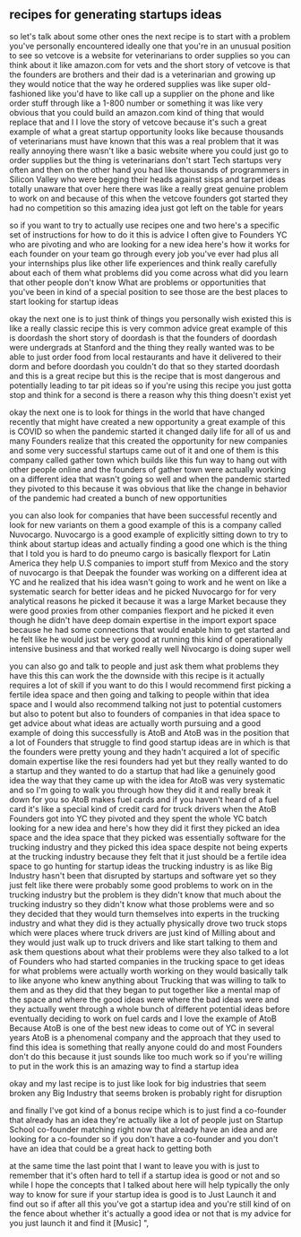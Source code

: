 ## recipes for generating startups ideas


so let's talk about some other ones the next recipe is to start with a problem you've personally encountered ideally one that you're in an unusual position to see so vetcove is a website for veterinarians to order supplies so you can think about it like amazon.com for vets and the short story of vetcove is that the founders are brothers and their dad is a veterinarian and growing up they would notice that the way he ordered supplies was like super old-fashioned like you'd have to like call up a supplier on the phone and like order stuff through like a 1-800 number or something it was like very obvious that you could build an amazon.com kind of thing that would replace that and I I love the story of vetcove because it's such a great example of what a great startup opportunity looks like because thousands of veterinarians must have known that this was a real problem that it was really annoying there wasn't like a basic website where you could just go to order supplies but the thing is veterinarians don't start Tech startups very often and then on the other hand you had like thousands of programmers in Silicon Valley who were begging their heads against sisps and tarpet ideas totally unaware that over here there was like a really great genuine problem to work on and because of this when the vetcove founders got started they had no competition so this amazing idea just got left on the table for years 

so if you want to try to actually use recipes one and two here's a specific set of instructions for how to do it this is advice I often give to Founders YC who are pivoting and who are looking for a new idea here's how it works for each founder on your team go through every job you've ever had plus all your internships plus like other life experiences and think really carefully about each of them what problems did you come across what did you learn that other people don't know What are problems or opportunities that you've been in kind of a special position to see those are the best places to start looking for startup ideas 

okay the next one is to just think of things you personally wish existed this is like a really classic recipe this is very common advice great example of this is doordash the short story of doordash is that the founders of doordash were undergrads at Stanford and the thing they really wanted was to be able to just order food from local restaurants and have it delivered to their dorm and before doordash you couldn't do that so they started doordash and this is a great recipe but this is the recipe that is most dangerous and potentially leading to tar pit ideas so if you're using this recipe you just gotta stop and think for a second is there a reason why this thing doesn't exist yet

okay the next one is to look for things in the world that have changed recently that might have created a new opportunity a great example of this is COVID so when the pandemic started it changed daily life for all of us and many Founders realize that this created the opportunity for new companies and some very successful startups came out of it and one of them is this company called gather town which builds like this fun way to hang out with other people online and the founders of gather town were actually working on a different idea that wasn't going so well and when the pandemic started they pivoted to this because it was obvious that like the change in behavior of the pandemic had created a bunch of new opportunities 

you can also look for companies that have been successful recently and look for new variants on them a good example of this is a company called Nuvocargo. Nuvocargo is a good example of explicitly sitting down to try to think about startup ideas and actually finding a good one which is the thing that I told you is hard to do pneumo cargo is basically flexport for Latin America they help U.S companies to import stuff from Mexico and the story of nuvocargo is that Deepak the founder was working on a different idea at YC and he realized that his idea wasn't going to work and he went on like a systematic search for better ideas and he picked Nuvocargo for for very analytical reasons he picked it because it was a large Market because they were good proxies from other companies flexport and he picked it even though he didn't have deep domain expertise in the import export space because he had some connections that would enable him to get started and he felt like he would just be very good at running this kind of operationally intensive business and that worked really well Nivocargo is doing super well 

you can also go and talk to people and just ask them what problems they have this this can work the the downside with this recipe is it actually requires a lot of skill if you want to do this I would recommend first picking a fertile idea space and then going and talking to people within that idea space and I would also recommend talking not just to potential customers but also to potent but also to founders of companies in that idea space to get advice about what ideas are actually worth pursuing and a good example of doing this successfully is AtoB and AtoB was in the position that a lot of Founders that struggle to find good startup ideas are in which is that the founders were pretty young and they hadn't acquired a lot of specific domain expertise like the resi founders had yet but they really wanted to do a startup and they wanted to do a startup that had like a genuinely good idea the way that they came up with the idea for AtoB was very systematic and so I'm going to walk you through how they did it and really break it down for you so AtoB makes fuel cards and if you haven't heard of a fuel card it's like a special kind of credit card for truck drivers when the AtoB Founders got into YC they pivoted and they spent the whole YC batch looking for a new idea and here's how they did it first they picked an idea space and the idea space that they picked was essentially software for the trucking industry and they picked this idea space despite not being experts at the trucking industry because they felt that it just should be a fertile idea space to go hunting for startup ideas the trucking industry is as like Big Industry hasn't been that disrupted by startups and software yet so they just felt like there were probably some good problems to work on in the trucking industry but the problem is they didn't know that much about the trucking industry so they didn't know what those problems were and so they decided that they would turn themselves into experts in the trucking industry and what they did is they actually physically drove two truck stops which were places where truck drivers are just kind of Milling about and they would just walk up to truck drivers and like start talking to them and ask them questions about what their problems were they also talked to a lot of Founders who had started companies in the trucking space to get ideas for what problems were actually worth working on they would basically talk to like anyone who knew anything about Trucking that was willing to talk to them and as they did that they began to put together like a mental map of the space and where the good ideas were where the bad ideas were and they actually went through a whole bunch of different potential ideas before eventually deciding to work on fuel cards and I love the example of AtoB Because AtoB is one of the best new ideas to come out of YC in several years AtoB is a phenomenal company and the approach that they used to find this idea is something that really anyone could do and most Founders don't do this because it just sounds like too much work so if you're willing to put in the work this is an amazing way to find a startup idea 

okay and my last recipe is to just like look for big industries that seem broken any Big Industry that seems broken is probably right for disruption 

and finally I've got kind of a bonus recipe which is to just find a co-founder that already has an idea they're actually like a lot of people just on Startup School co-founder matching right now that already have an idea and are looking for a co-founder so if you don't have a co-founder and you don't have an idea that could be a great hack to getting both 

at the same time the last point that I want to leave you with is just to remember that it's often hard to tell if a startup idea is good or not and so while I hope the concepts that I talked about here will help typically the only way to know for sure if your startup idea is good is to Just Launch it and find out so if after all this you've got a startup idea and you're still kind of on the fence about whether it's actually a good idea or not that is my advice for you just launch it and find it [Music] ",